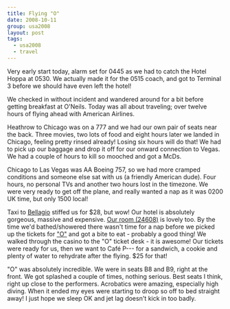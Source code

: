 ```yaml
---
title: Flying "O"
date: 2008-10-11
group: usa2008
layout: post
tags:
  - usa2008
  - travel
---
```

Very early start today, alarm set for 0445 as we had to catch the Hotel Hoppa at 0530. We actually made it for the 0515 coach, and got to Terminal 3 before we should have even left the hotel!

We checked in without incident and wandered around for a bit before getting breakfast at O'Neils. Today was all about traveling; over twelve hours of flying ahead with American Airlines.

Heathrow to Chicago was on a 777 and we had our own pair of seats near the back. Three movies, two lots of food and eight hours later we landed in Chicago, feeling pretty rinsed already! Losing six hours will do that! We had to pick up our baggage and drop it off for our onward connection to Vegas. We had a couple of hours to kill so mooched and got a McDs.

Chicago to Las Vegas was AA Boeing 757, so we had more cramped conditions and someone else sat with us (a friendly American dude). Four hours, no personal TVs and another two hours lost in the timezone. We were very ready to get off the plane, and really wanted a nap as it was 0200 UK time, but only 1500 local!

Taxi to [Bellagio](http://www.bellagio.com/) stiffed us for $28, but wow! Our hotel is absolutely gorgeous, massive and expensive. [Our room (24608)](http://www.bellagio.com/hotel/fountain-view.aspx) is lovely too. By the time we'd bathed/showered there wasn't time for a nap before we picked up the tickets for ["O"](http://www.cirquedusoleil.com/en/shows/o/default.aspx) and got a bite to eat - probably a good thing! We walked through the casino to the "O" ticket desk - it is awesome! Our tickets were ready for us, then we want to Café P--- for a sandwich, a cookie and plenty of water to rehydrate after the flying. $25 for that!

"O" was absolutely incredible. We were in seats B8 and B9, right at the front. We got splashed a couple of times, nothing serious. Best seats I think, right up close to the performers. Acrobatics were amazing, especially high diving. When it ended my eyes were starting to droop so off to bed straight away! I just hope we sleep OK and jet lag doesn't kick in too badly.